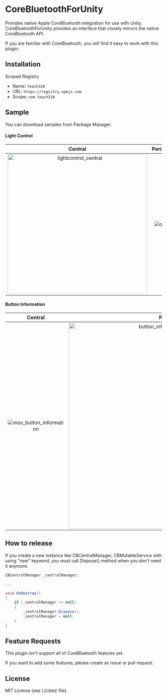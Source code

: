 # CoreBluetoothForUnity

Provides native Apple CoreBluetooth integration for use with Unity.  
CoreBluetoothForUnity provides an interface that closely mirrors the native CoreBluetooth API.  

If you are familiar with CoreBluetooth, you will find it easy to work with this plugin.

## Installation

Scoped Registry

- Name: `Teach310`
- URL: `https://registry.npmjs.com`
- Scope: `com.teach310`

## Sample

You can download samples from Package Manager.

#### Light Control

|Central|Peripheral|
|:--:|:--:|
|<img width="448" alt="lightcontrol_central" src="https://github.com/teach310/CoreBluetoothForUnity/assets/16421323/388281ef-eadd-4433-be35-5ba446f9a34c">|![output](https://github.com/teach310/CoreBluetoothForUnity/assets/16421323/ebbc6bc9-59a3-465e-a2f8-0d6aafab0f20)|


#### Button Information

|Central|Peripheral|
|:--:|:--:|
|![mov_button_information](https://github.com/teach310/CoreBluetoothForUnity/assets/16421323/8b119fda-73c0-44d8-aa53-7690526f88cf)|<img width="660" alt="button_information_peripheral" src="https://github.com/teach310/CoreBluetoothForUnity/assets/16421323/00fb797a-28e2-4337-9846-fae393941f65">|

## How to release

If you create a new instance like CBCentralManager, CBMutableService with using "new" keyword,
you must call Dispose() method when you don't need it anymore.

```csharp
CBCentralManager _centralManager;

...

void OnDestroy()
{
    if (_centralManager != null)
    {
        _centralManager.Dispose();
        _centralManager = null;
    }
}
```

## Feature Requests

This plugin isn't support all of CoreBluetooth features yet.

If you want to add some features, please create an issue or pull request.

## License

MIT License (see `LICENSE` file).
